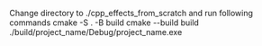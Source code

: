 Change directory to ./cpp_effects_from_scratch and run following commands
cmake -S . -B build
cmake --build build
./build/project_name/Debug/project_name.exe
